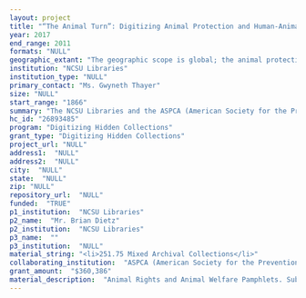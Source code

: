 ```yaml
--- 
layout: project 
title: "“The Animal Turn”: Digitizing Animal Protection and Human-Animal Studies Collections"
year: 2017
end_range: 2011
formats: "NULL"
geographic_extant: "The geographic scope is global; the animal protection organizations and individuals that are included within the context of this grant are headquartered either in the United States or the United Kingdom, but are also deeply involved in international animal welfare efforts."
institution: "NCSU Libraries"
institution_type: "NULL"
primary_contact: "Ms. Gwyneth Thayer"
size: "NULL"
start_range: "1866"
summary: "The NCSU Libraries and the ASPCA (American Society for the Prevention of Cruelty to Animals) as its collaborating institution, propose a three-year project to digitize an estimated 239,000 pages of mixed archival materials from the Libraries’ nationally significant animal rights and animal welfare collections, and an estimated 150,000 pages from the ASPCA’s records documenting its history as a leader in national animal protection since its founding in 1866. These materials document diverse and multi-disciplinary components of animal advocacy discourse in the growing field of human-animal studies. This enormous shift in scholarly interest is widely referred to as the “animal turn.” Major activities to be carried out include the digitization and description of an estimated 389,000 archival pages for online access and discoverability; outreach and promotion; the development of a digitization workflow plugin for ArchivesSpace; and contributions to the International Image Interoperability Framework (IIIF) support of scholarly annotations."
hc_id: "26893485"
program: "Digitizing Hidden Collections"
grant_type: "Digitizing Hidden Collections"
project_url: "NULL"
address1:  "NULL"
address2:  "NULL"
city:  "NULL"
state:  "NULL"
zip: "NULL"
repository_url:  "NULL"
funded:  "TRUE"
p1_institution:  "NCSU Libraries"
p2_name:  "Mr. Brian Dietz"
p2_institution:  "NCSU Libraries"
p3_name:  ""
p3_institution:  "NULL"
material_string: "<li>251.75 Mixed Archival Collections</li>"
collaborating_institution:  "ASPCA (American Society for the Prevention of Cruelty to Animals)"
grant_amount:  "$360,386"
material_description:  "Animal Rights and Animal Welfare Pamphlets. Subjects covered include animal welfare; vivisection; animals in sports and hunting; and anti-cruelty. Most of this early historic material was created by organizations in the United Kingdom such as the RSPCA. Animal Welfare Institute Records. Subjects include the activities of the Animal Welfare Institute (AWI) and its lobbying organization, the Society for Animal Protective Legislation (SAPL) and address subjects such as animal welfare and lobbying efforts; animals in laboratories; humane education; veterinary medicine; animals in the wild; and animals in agriculture. Materials include correspondence and lectures of AWI founder Christine Stevens. Tom Regan Papers. The collection includes materials that span the internationally recognized professional career of one of the leading scholars in the modern animal rights movement. Subjects include vivisection; animal rights and the legal status of animals; vegetarianism and veganism; animals in agriculture; animals in sports and entertainment; anti-cruelty; social justice movements, environmental ethics; and activities of the Culture and Animals Foundation. Wim DeKok Animal Rights Collection. Subjects include animal welfare; animal cruelty; vivisection; animals in agriculture; pet keeping; animals in sports and entertainment; and the activities of the World Society for the Protection of Animals. John Ptak Collection of Animal Rights and Animal Welfare Printed Educational Materials. Subjects include animal welfare; humane education; animal cruelty; and vivisection. ASPCA Collection. Subjects include animal welfare; animal cruelty; humane education; pet keeping and animal rescue; shelter medicine; urban working horses; early animal protection efforts and ASPCA operations; and ASPCA founder Henry Bergh."
---
```

